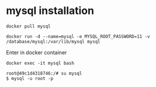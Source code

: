 # mysql installation
```
docker pull mysql
```

```
docker run -d --name=mysql -e MYSQL_ROOT_PASSWORD=11 -v /database/mysql:/var/lib/mysql mysql
```
Enter in docker container

```
docker exec -it mysql bash
```
```
root@49c1d4318746:/# su mysql
$ mysql -u root -p
```
